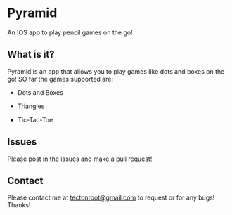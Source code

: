 # Pyramid
An IOS app to play pencil games on the go!

## What is it?

Pyramid is an app that allows you to play games like dots and boxes on the go! SO far the games supported are:

- Dots and Boxes

- Triangles

- Tic-Tac-Toe

## Issues

Please post in the issues and make a pull request!

## Contact

Please contact me at tectonroot@gmail.com to request or for any bugs! Thanks!
